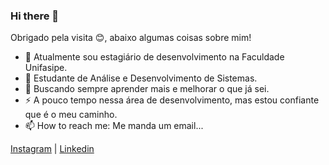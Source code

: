 ### Hi there 👋
Obrigado pela visita 😊, abaixo algumas coisas sobre mim!

- 🔭 Atualmente sou estagiário de desenvolvimento na Faculdade Unifasipe.
- 🌱 Estudante de Análise e Desenvolvimento de Sistemas.
- 🤔 Buscando sempre aprender mais e melhorar o que já sei.
- ⚡ A pouco tempo nessa área de desenvolvimento, mas estou confiante que é o meu caminho.
- 📫 How to reach me: Me manda um email...

 <a href="https://instagram.com/iago2p">Instagram</a> | <a href="https://www.linkedin.com/in/iago-ferreira-aparecido-738bb0232/">Linkedin</a>
